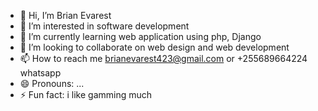 - 👋 Hi, I’m Brian Evarest
- 👀 I’m interested in software development 
- 🌱 I’m currently learning web application using php, Django
- 💞️ I’m looking to collaborate on web design and web development
- 📫 How to reach me brianevarest423@gmail.com or +255689664224 whatsapp
- 😄 Pronouns: ...
- ⚡ Fun fact: i like gamming much

<!---
Mtumzima122/Mtumzima122 is a ✨ special ✨ repository because its `README.md` (this file) appears on your GitHub profile.
You can click the Preview link to take a look at your changes.
--->
